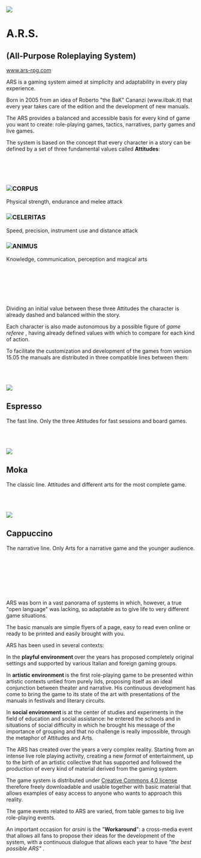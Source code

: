<h1><img src="https://i.imgur.com/ObeGYTU.png"></h1>
<h1>A.R.S.</h1><h2>(All-Purpose Roleplaying System)</h2>
</h2><a href='https://www.ars-rpg.com'>www.ars-rpg.com</a></h2>

<p>ARS is a gaming system aimed at simplicity and adaptability in every play experience.</p>

<p>Born in 2005 from an idea of Roberto "the BaK" Cananzi (www.ilbak.it) that every year takes care of the edition and the development of new manuals.</p>

<p>The ARS provides a balanced and accessible basis for every kind of game you want to create: role-playing games, tactics, narratives, party games and live games.</p>

<p>The system is based on the concept that every character in a story can be defined by a set of three fundamental values called <b>Attitudes</b>:</p>


  <div class="interblank" style="height:50px;"></div>
  <div class="pagebox">
  <h3><img src = "https://i.imgur.com/sfUTZJE.png">CORPUS</h3>
  Physical strength, endurance and melee attack</td>

  <h3><img src = "https://i.imgur.com/7hpixK6.png">CELERITAS</h3>
  Speed, precision, instrument use and distance attack</td>

  <h3><img src = "https://i.imgur.com/vkP4lCL.png">ANIMUS</h3>
  Knowledge, communication, perception and magical arts</td>
  </div>
  <div class="interblank" style="height:100px;"></div>


<p>Dividing an initial value between these three Attitudes the character is already dashed and balanced within the story.</p>
<p>Each character is also made autonomous by a possible figure of <i> game referee </i>, having already defined values ​​with which to compare for each kind of action.</p>

<p>To facilitate the customization and development of the games from version 15.05 the manuals are distributed in three compatible lines between them: </p>

<div class="interblank" style="height:50px;"></div>

<div class="pagebox">

<img src = "https://i.imgur.com/nRoOfu5.png">
<h2>Espresso</h2>
<p>The fast line. Only the three Attitudes for fast sessions and board games. </p>

<div class="interblank" style="height:50px;"></div>

<img src = "https://i.imgur.com/xY5haig.png">
<h2>Moka</h2>
<p>The classic line. Attitudes and different arts for the most complete game. </p>

<div class="interblank" style="height:50px;"></div>

<img src = "https://i.imgur.com/IvU2gl6.png">
<h2>Cappuccino</h2>
<p>The narrative line. Only Arts for a narrative game and the younger audience. </p>

</div>
<div class="interblank" style="height:100px;"></div>


<p>ARS was born in a vast panorama of systems in which, however, a true "open language" was lacking, so adaptable as to give life to very different game situations.</p>
<p>The basic manuals are simple flyers of a page, easy to read even online or ready to be printed and easily brought with you. </p>

<p>ARS has been used in several contexts:</p>

<p>In the <b> playful environment </b> over the years has proposed completely original settings and supported by various Italian and foreign gaming groups.</p>
<p> In <b> artistic environment </b> is the first role-playing game to be presented within artistic contexts untied from purely lids, proposing itself as an ideal conjunction between theater and narrative. His continuous development has come to bring the game to its state of the art with presentations of the manuals in festivals and literary circuits.</p>
<p> In <b> social environment </b> is at the center of studies and experiments in the field of education and social assistance: he entered the schools and in situations of social difficulty in which he brought his message of the importance of grouping and that no challenge is really impossible, through the metaphor of Attitudes and Arts.</p>

<p>The ARS has created over the years a very complex reality. Starting from an intense live role playing activity, creating a new <i> format </i> of entertainment, up to the birth of an artistic collective that has supported and followed the production of every kind of material derived from the gaming system.</p>

<p>The game system is distributed under <a href="http://creativecommons.org/licenses/by-nd/4.0" target="_blank"> Creative Commons 4.0 license </a> therefore freely downloadable and usable together with basic material that allows examples of easy access to anyone who wants to approach this reality.</p>

<p>The game events related to ARS are varied, from table games to big live role-playing events.</p>
<p>An important occasion for <i> arsini </i> is the "<b>Workaround</b>": a cross-media event that allows all fans to propose their ideas for the development of the system, with a continuous dialogue that allows each year to have <i> "the best possible ARS" </i>.</p>
